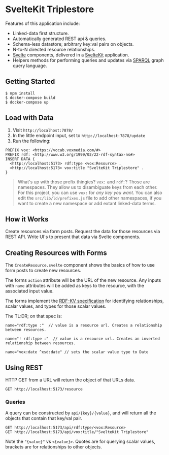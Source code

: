 # SvelteKit Triplestore

Features of this application include:

- Linked-data first structure.
- Automatically generated REST api & queries.
- Schema-less datastore; arbitrary key:val pairs on objects.
- N-to-N directed resource relationships.
- [Svelte](https://svelte.dev/) components, delivered in a [SvelteKit](https://kit.svelte.dev/) application.
- Helpers methods for performing queries and updates via [SPARQL](https://www.w3.org/TR/rdf-sparql-query/) graph query language.

## Getting Started

```
$ npm install
$ docker-compose build
$ docker-compose up
```

## Load with Data

1. Visit `http://localhost:7878/`
2. In the little endpoint input, set to `http://localhost:7878/update`
3. Run the following:

```
PREFIX vox: <https://vocab.voxmedia.com/#>
PREFIX rdf: <http://www.w3.org/1999/02/22-rdf-syntax-ns#>
INSERT DATA {
  <http://localhost:5173> rdf:type <vox:Resource> .
  <http://localhost:5173> vox:title "SvelteKit Triplestore" .
}
```

> What's up with those prefix thingies? `vox:` and `rdf:`? Those are namespaces. They allow us to disambiguate keys from each other. For this project, you can use `vox:` for _any key you want_. You can also edit the `src/lib/ld/prefixes.js` file to add other namespaces, if you want to create a new namespace or add extant linked-data terms.

## How it Works

Create resources via form posts. Request the data for those resources via REST API. Write UI's to present that data via Svelte components.

## Creating Resources with Forms

The `CreateResource.svelte` component shows the basics of how to use form posts to create new resources.

The forms `action` attribute will be the URL of the new resource. Any inputs with `name` attributes will be added as keys to the resource, with the associated input value.

The forms implement the [RDF-KV specification](https://doriantaylor.com/rdf-kv) for identifying relationships, scalar values, and types for those scalar values.

The TL:DR; on that spec is:

```
name="rdf:type :"  // value is a resource url. Creates a relationship between resources.

name="! rdf:type :"  // value is a resource url. Creates an inverted relationship between resources.

name="vox:date ^xsd:date" // sets the scalar value type to Date
```

## Using REST

HTTP GET from a URL will return the object of that URLs data.
```
GET http://localhost:5173/resource
```

### Queries

A query can be constructed by `api/{key}/{value}`, and will return all the objects that contain that key/val pair.

```
GET http://localhost:5173/api/rdf:type/<vox:Resource>
GET http://localhost:5173/api/vox:title/"SvelteKit Triplestore"
```

Note the `"{value}"` vs `<{value}>`. Quotes are for querying scalar values, brackets are for relationships to other objects.

